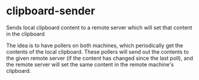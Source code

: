 # clipboard-sender
Sends local clipboard content to a remote server which will set that content in the clipboard

The idea is to have pollers on both machines, which periodically get the contents of the local clipboard. These pollers will send out 
the contents to the given remote server (if the content has changed since the last poll), and the remote server will set the same 
content in the remote machine's clipboard.
